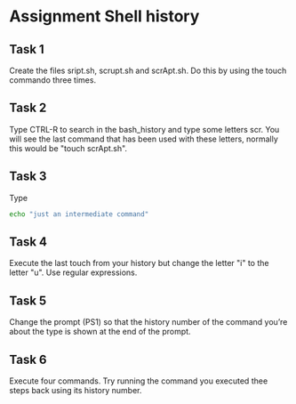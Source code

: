 # Assignment Shell history

## Task 1
Create the files sript.sh, scrupt.sh and scrApt.sh. Do this by using the touch commando three times. 

## Task 2
Type CTRL-R to search in the bash_history and type some letters scr. You will see the last command that has been used with these letters, normally this would be "touch scrApt.sh".


## Task 3
Type
```bash
echo "just an intermediate command"
```

## Task 4
Execute the last touch from your history but change the letter "i" to the letter "u". Use regular expressions. 


## Task 5
Change the prompt (PS1) so that the history number of the command you’re about the type is shown at the end of the prompt. 


## Task 6
Execute four commands. Try running the command you executed thee steps back using its history number.

